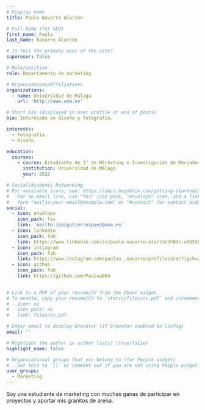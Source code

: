 ```yaml
---
# Display name
title: Paula Navarro Alarcón

# Full Name (for SEO)
first_name: Paula
last_name: Navarro Alarcón

# Is this the primary user of the site?
superuser: false

# Role/position
role: Departamento de marketing

# Organizations/Affiliations
organizations:
  - name: Universidad de Málaga
    url: 'http://www.uma.es'

# Short bio (displayed in user profile at end of posts)
bio: Interesada en diseño y fotografía.

interests:
  - Fotografía.
  - Diseño.

education:
  courses:
    - course: Estudiante de 3° de Márketing e Investigación de Mercados
      institution: Universidad de Málaga
      year: 2022

# Social/Academic Networking
# For available icons, see: https://docs.hugoblox.com/getting-started/page-builder/#icons
#   For an email link, use "fas" icon pack, "envelope" icon, and a link in the
#   form "mailto:your-email@example.com" or "#contact" for contact widget.
social:
  - icon: envelope
    icon_pack: fas
    link: 'mailto:ibaigutierrezpaez@uma.es'
  - icon: linkedin
    icon_pack: fab
    link: https://www.linkedin.com/in/paula-navarro-alarc%C3%B3n-a085562b8?utm_source=share&utm_campaign=share_via&utm_content=profile&utm_medium=ios_app
  - icon: instagram
    icon_pack: fab
    link: https://www.instagram.com/paulaa_.navarro/profilecard/?igsh=ZmNsbHJtZGJsenhq
  - icon: github
    icon_pack: fab
    link: https://github.com/Paulaa004

    
# Link to a PDF of your resume/CV from the About widget.
# To enable, copy your resume/CV to `static/files/cv.pdf` and uncomment the lines below.
# - icon: cv
#   icon_pack: ai
#   link: files/cv.pdf

# Enter email to display Gravatar (if Gravatar enabled in Config)
email: ''

# Highlight the author in author lists? (true/false)
highlight_name: false

# Organizational groups that you belong to (for People widget)
#   Set this to `[]` or comment out if you are not using People widget.
user_groups:
  - Marketing
---
```




Soy una estudiante de marketing con muchas ganas de participar en proyectos y aportar mis granitos de arena.
